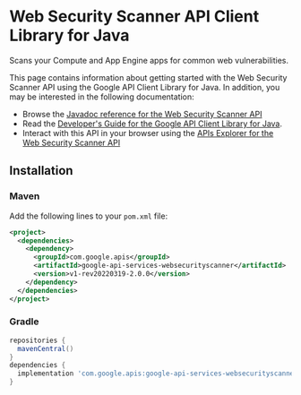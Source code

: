 # Web Security Scanner API Client Library for Java

Scans your Compute and App Engine apps for common web vulnerabilities.

This page contains information about getting started with the Web Security Scanner API
using the Google API Client Library for Java. In addition, you may be interested
in the following documentation:

* Browse the [Javadoc reference for the Web Security Scanner API][javadoc]
* Read the [Developer's Guide for the Google API Client Library for Java][google-api-client].
* Interact with this API in your browser using the [APIs Explorer for the Web Security Scanner API][api-explorer]

## Installation

### Maven

Add the following lines to your `pom.xml` file:

```xml
<project>
  <dependencies>
    <dependency>
      <groupId>com.google.apis</groupId>
      <artifactId>google-api-services-websecurityscanner</artifactId>
      <version>v1-rev20220319-2.0.0</version>
    </dependency>
  </dependencies>
</project>
```

### Gradle

```gradle
repositories {
  mavenCentral()
}
dependencies {
  implementation 'com.google.apis:google-api-services-websecurityscanner:v1-rev20220319-2.0.0'
}
```

[javadoc]: https://googleapis.dev/java/google-api-services-websecurityscanner/latest/index.html
[google-api-client]: https://github.com/googleapis/google-api-java-client/
[api-explorer]: https://developers.google.com/apis-explorer/#p/websecurityscanner/v1/
